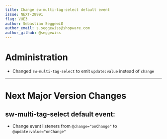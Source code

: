 ```yaml
---
title: Change sw-multi-tag-select default event
issue: NEXT-28991
flag: VUE3
author: Sebastian Seggewiß
author_email: s.seggewiss@shopware.com
author_github: @seggewiss
---
```

# Administration
* Changed `sw-multi-tag-select` to emit `update:value` instead of `change`
___
# Next Major Version Changes
## sw-multi-tag-select default event:
* Change event listeners from `@change="onChange"` to `@update:value="onChange"`